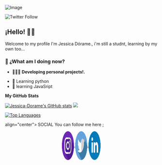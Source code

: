 
![Image](https://github.com/user-attachments/assets/0807dc2b-8d83-4aa6-8274-3af9309b7b30)

![Twitter Follow](https://img.shields.io/twitter/follow/Jessica_Dorame_?label=Follow%20me%20on%20Twitter&style=for-the-badge)

## ¡Hello! 👋🏻

Welcome to my profile I'm Jessica Dórame., i'm still a studnt, learning by my own too...
### 🚀 ¿What am I doing now?

- 👨🏻‍💻 **Developing personal projects!.**
* 🧠 Learning python
* 🚀 learning JavaSript

<b>My GitHub Stats</b>

<a href="http://www.github.com/Jessica-Dorame"><img src="https://github-readme-stats.vercel.app/api?username=Jessica-Dorame&show_icons=true&hide=&count_private=true&title_color=0891b2&text_color=ffffff&icon_color=f97316&bg_color=27272a&hide_border=true&show_icons=true" alt="Jessica-Dorame's GitHub stats" /></a> <a href="http://www.github.com/Jessica-Dorame"><img src="https://github-readme-streak-stats.herokuapp.com/?user=Jessica-Dorame&stroke=ffffff&background=27272a&ring=0891b2&fire=0891b2&currStreakNum=ffffff&currStreakLabel=0891b2&sideNums=ffffff&sideLabels=ffffff&dates=ffffff&hide_border=true" /></a>

<a href="https://github.com/Jessica-Dorame" align="center"><img src="https://github-readme-stats.vercel.app/api/top-langs/?username=Jessica-Dorame&langs_count=10&title_color=0891b2&text_color=ffffff&icon_color=f97316&bg_color=27272a&hide_border=true&locale=en&custom_title=Top%20%Languages" alt="Top Languages" /></a>

<p> align="center"><b> </b>SOCIAL You can follow me here ;  </b></p>

<p align="center">
	<a href="https://www.instagram.com/jessicadorame.dev/" target="_blank">
	<img align="center" src="https://github.com/Jessica-Dorame/Jessica-Dorame/blob/main/img/instagram.svg" width="40" height="95">
	</a>
	<a href="https://twitter.com/BryanHe52482198" target="_blank">
	<img align="center" src="https://github.com/Jessica-Dorame/Jessica-Dorame/blob/main/img/twitter.svg" width="40" height="95">
	</a>
	<a href="https://www.linkedin.com/in/bryan-herrera-dev/" target="_blank">
	<img align="center" src="https://github.com/Jessica-Dorame/Jessica-Dorame/blob/main/img/linkedin.svg" width="40" height="95">
	</a>
</p>



